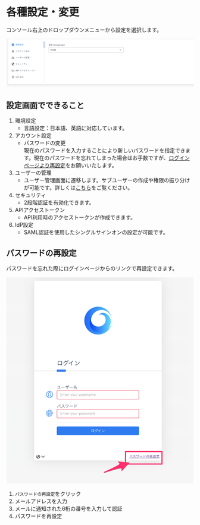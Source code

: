 # 各種設定・変更

コンソール右上のドロップダウンメニューから設定を選択します。

![](../../assets/wave/wave_1_1.png)

## 設定画面でできること

1. 環境設定
     * 言語設定：日本語、英語に対応しています。
2. アカウント設定
     * パスワードの変更  
    現在のパスワードを入力することにより新しいパスワードを指定できます。現在のパスワードを忘れてしまった場合はお手数ですが、[ログインページより再設定](https://app.alphaus.cloud/wave/login)をお願いいたします。
3. ユーザーの管理
     * ユーザー管理画面に遷移します。サブユーザーの作成や権限の振り分けが可能です。詳しくは[こちら](https://docs.alphaus.cloud/v/wave/for-all/rbac)をご覧ください。
4. セキュリティ
     * 2段階認証を有効化できます。
5. APIアクセストークン
     * API利用時のアクセストークンが作成できます。
6. IdP設定
     * SAML認証を使用したシングルサインオンの設定が可能です。

## パスワードの再設定

パスワードを忘れた際にログインページからのリンクで再設定できます。

![](../../assets/wave/Wave-5.png)

1. `パスワードの再設定`をクリック
2. メールアドレスを入力
3. メールに通知された6桁の番号を入力して認証
4. パスワードを再設定
